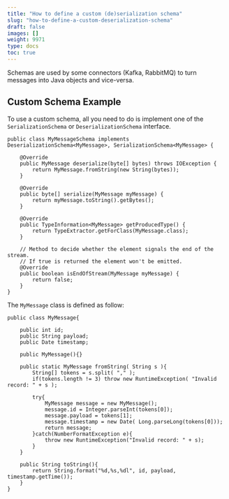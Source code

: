 ```yaml
---
title: "How to define a custom (de)serialization schema"
slug: "how-to-define-a-custom-deserialization-schema"
draft: false
images: []
weight: 9971
type: docs
toc: true
---
```


Schemas are used by some connectors (Kafka, RabbitMQ) to turn messages into Java objects and vice-versa.

## Custom Schema Example
To use a custom schema, all you need to do is implement one of the `SerializationSchema` or `DeserializationSchema` interface.  

<!-- language: lang-java -->

    public class MyMessageSchema implements DeserializationSchema<MyMessage>, SerializationSchema<MyMessage> {

        @Override
        public MyMessage deserialize(byte[] bytes) throws IOException {
            return MyMessage.fromString(new String(bytes));
        }

        @Override
        public byte[] serialize(MyMessage myMessage) {
            return myMessage.toString().getBytes();
        }

        @Override
        public TypeInformation<MyMessage> getProducedType() {
            return TypeExtractor.getForClass(MyMessage.class);
        }

        // Method to decide whether the element signals the end of the stream.
        // If true is returned the element won't be emitted.
        @Override
        public boolean isEndOfStream(MyMessage myMessage) {
            return false;
        }
    }

The `MyMessage` class is defined as follow:

<!-- language: lang-java -->

    public class MyMessage{

        public int id;
        public String payload;
        public Date timestamp;
        
        public MyMessage(){}
        
        public static MyMessage fromString( String s ){
            String[] tokens = s.split( "," );
            if(tokens.length != 3) throw new RuntimeException( "Invalid record: " + s );
    
            try{
                MyMessage message = new MyMessage();
                message.id = Integer.parseInt(tokens[0]);
                message.payload = tokens[1];
                message.timestamp = new Date( Long.parseLong(tokens[0]));
                return message;
            }catch(NumberFormatException e){
                throw new RuntimeException("Invalid record: " + s);
            }
        }
    
        public String toString(){
            return String.format("%d,%s,%dl", id, payload, timestamp.getTime());
        }
    }

